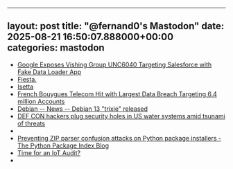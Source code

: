 
---
layout: post
title:  "@fernand0's Mastodon"
date:   2025-08-21 16:50:07.888000+00:00
categories: mastodon
---
*  [Google Exposes Vishing Group UNC6040 Targeting Salesforce with Fake Data Loader App ](https://thehackernews.com/2025/06/google-exposes-vishing-group-unc6040.htm)
*  [Fiesta. ](https://avecesunafoto.wordpress.com/2025/08/21/fiesta-2)
*  [Isetta ](https://www.flickr.com/photos/fernand0/54711503259)
*  [French Bouygues Telecom Hit with Largest Data Breach Targeting 6.4 million Accounts ](https://insidetelecom.com/france-telecom-gets-hits-with-biggest-data-breach)
*  [Debian -- News -- Debian 13 "trixie" released ](https://www.debian.org/News/2025/2025080)
*  [DEF CON hackers plug security holes in US water systems amid tsunami of threats ](https://www.theregister.com/2025/08/10/def_con_hackers_water_security)
*  [ ](https://mastodon.social/@antonioelias)
*  [Preventing ZIP parser confusion attacks on Python package installers - The Python Package Index Blog ](https://blog.pypi.org/posts/2025-08-07-wheel-archive-confusion-attacks)
*  [Time for an IoT Audit? ](https://www.tripwire.com/state-of-security/time-iot-audi)
*  [ ](https://mastodon.social/@antonioelias)
